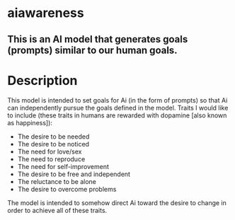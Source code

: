 # aiawareness
This is an AI model that generates goals (prompts) similar to our human goals.
---
# Description
This model is intended to set goals for Ai (in the form of prompts) so that Ai can independently pursue the goals defined in the model. Traits I would like to include (these traits in humans are rewarded with dopamine [also known as happiness]):
- The desire to be needed
- The desire to be noticed
- The need for love/sex
- The need to reproduce
- The need for self-improvement
- The desire to be free and independent
- The reluctance to be alone
- The desire to overcome problems

The model is intended to somehow direct Ai toward the desire to change in order to achieve all of these traits.
